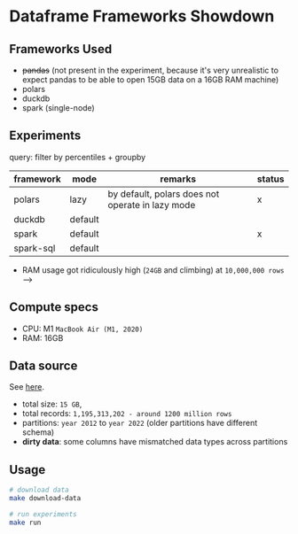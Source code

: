# Dataframe Frameworks Showdown

## Frameworks Used

- ~~pandas~~ (not present in the experiment, because it's very unrealistic to expect pandas to be able to open 15GB data on a 16GB RAM machine)
- polars
- duckdb
- spark (single-node)

## Experiments

query: filter by percentiles + groupby

| framework | mode    | remarks                                          | status |
| --------- | ------- | ------------------------------------------------ | ------ |
| polars    | lazy    | by default, polars does not operate in lazy mode | x      |
| duckdb    | default |                                                  |        |
| spark     | default |                                                  | x      |
| spark-sql | default |                                                  |        |

- RAM usage got ridiculously high (`24GB` and climbing) at `10,000,000 rows` -->

## Compute specs

- CPU: M1 `MacBook Air (M1, 2020)`
- RAM: 16GB

## Data source

See [here](src/utils/download_dataset.sh).

- total size: `15 GB`,
- total records: `1,195,313,202 - around 1200 million rows`
- partitions: `year 2012` to `year 2022` (older partitions have different schema)
- **dirty data**: some columns have mismatched data types across partitions

## Usage

```bash
# download data
make download-data

# run experiments
make run
```
